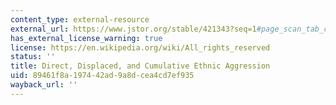 ```yaml
---
content_type: external-resource
external_url: https://www.jstor.org/stable/421343?seq=1#page_scan_tab_contents
has_external_license_warning: true
license: https://en.wikipedia.org/wiki/All_rights_reserved
status: ''
title: Direct, Displaced, and Cumulative Ethnic Aggression
uid: 89461f8a-1974-42ad-9a8d-cea4cd7ef935
wayback_url: ''
---
```

